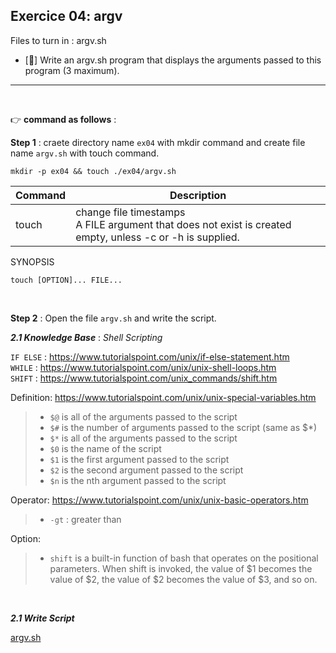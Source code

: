 ## Exercice 04: argv

Files to turn in : argv.sh

- [:pushpin:] Write an argv.sh program that displays the arguments passed to this program (3 maximum).

---

<br>

:point_right:  **command as follows** :

**Step 1** : craete directory name `ex04` with mkdir command and create file name `argv.sh` with touch command.

```Shell
mkdir -p ex04 && touch ./ex04/argv.sh 
```

|Command  |Description |
|--- |--- |
|touch|change file timestamps <br> A  FILE  argument  that  does not exist is created empty, unless -c or -h is supplied. |

SYNOPSIS

```Shell
touch [OPTION]... FILE...
```
<br>

**Step 2** : Open the file `argv.sh` and write the script.

***2.1 Knowledge Base*** : _Shell Scripting_ <br>

`IF ELSE`   : https://www.tutorialspoint.com/unix/if-else-statement.htm <br> 
`WHILE`     : https://www.tutorialspoint.com/unix/unix-shell-loops.htm <br>
`SHIFT`     : https://www.tutorialspoint.com/unix_commands/shift.htm

Definition: https://www.tutorialspoint.com/unix/unix-special-variables.htm
> - `$@` is all of the arguments passed to the script
> - `$#` is the number of arguments passed to the script (same as $*)
> - `$*` is all of the arguments passed to the script
> - `$0` is the name of the script
> - `$1` is the first argument passed to the script
> - `$2` is the second argument passed to the script
> - `$n` is the nth argument passed to the script

 Operator: https://www.tutorialspoint.com/unix/unix-basic-operators.htm
> - `-gt` : greater than

 Option: 
> - `shift` is a built-in function of bash that operates on the positional parameters.
 When shift is invoked, the value of $1 becomes the value of $2, the value of $2 becomes the value of $3, and so on.

<br>

***2.1 Write Script*** 

[argv.sh](https://github.com/ntthrk-cpd/42Discovery_piscine_2023/blob/main/cell04/ex04/argv.sh)
